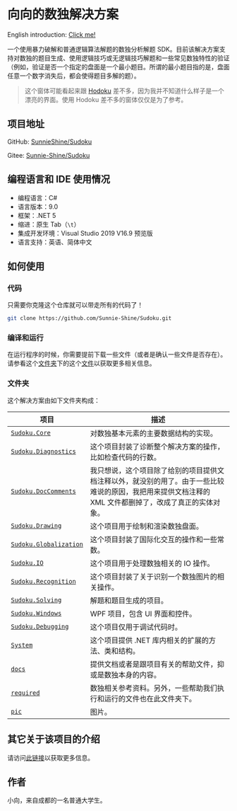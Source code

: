 # 向向的数独解决方案

English introduction: [Click me!](https://sunnieshine.github.io/Sudoku/)



一个使用暴力破解和普通逻辑算法解题的数独分析解题 SDK。目前该解决方案支持对数独的题目生成、使用逻辑技巧或无逻辑技巧解题和一些常见数独特性的验证（例如，验证是否一个指定的盘面是一个最小题目。所谓的最小题目指的是，盘面任意一个数字消失后，都会使得题目多解的题）。

> 这个窗体可能看起来跟 [Hodoku](http://hodoku.sourceforge.net/en/index.php) 差不多，因为我并不知道什么样子是一个漂亮的界面。使用 Hodoku 差不多的窗体仅仅是为了参考。



## 项目地址

GitHub: [SunnieShine/Sudoku](https://github.com/SunnieShine/Sudoku)

Gitee: [Sunnie-Shine/Sudoku](https://gitee.com/Sunnie-Shine/Sudoku)



## 编程语言和 IDE 使用情况

* 编程语言：C#
* 语言版本：9.0
* 框架：.NET 5
* 缩进：原生 Tab（`\t`）
* 集成开发环境：Visual Studio 2019 V16.9 预览版
* 语言支持：英语、简体中文



## 如何使用

### 代码

只需要你克隆这个仓库就可以带走所有的代码了！

```bash
git clone https://github.com/Sunnie-Shine/Sudoku.git
```



### 编译和运行

在运行程序的时候，你需要提前下载一些文件（或者是确认一些文件是否存在）。请参看这个[文件夹](https://github.com/Sunnie-Shine/Sudoku/tree/master/required)下的这个[文件](https://github.com/Sunnie-Shine/Sudoku/blob/master/required/README.md)以获取更多相关信息。



### 文件夹

这个解决方案由如下文件夹构成：

| 项目                                                         | 描述                                                         |
| ------------------------------------------------------------ | ------------------------------------------------------------ |
| [`Sudoku.Core`](https://github.com/Sunnie-Shine/Sudoku/tree/master/Sudoku.Core) | 对数独基本元素的主要数据结构的实现。                         |
| [`Sudoku.Diagnostics`](https://github.com/Sunnie-Shine/Sudoku/tree/master/Sudoku.Diagnostics) | 这个项目封装了诊断整个解决方案的操作，比如检查代码的行数。   |
| [`Sudoku.DocComments`](https://github.com/Sunnie-Shine/Sudoku/tree/master/Sudoku.DocComments) | 我只想说，这个项目除了给别的项目提供文档注释以外，就没别的用了。由于一些比较难说的原因，我把用来提供文档注释的 XML 文件都删掉了，改成了真正的实体对象。 |
| [`Sudoku.Drawing`](https://github.com/Sunnie-Shine/Sudoku/tree/master/Sudoku.Drawing) | 这个项目用于绘制和渲染数独盘面。                             |
| [`Sudoku.Globalization`](https://github.com/Sunnie-Shine/Sudoku/tree/master/Sudoku.Globalization) | 这个项目封装了国际化交互的操作和一些常数。                   |
| [`Sudoku.IO`](https://github.com/Sunnie-Shine/Sudoku/tree/master/Sudoku.IO) | 这个项目用于处理数独相关的 IO 操作。                         |
| [`Sudoku.Recognition`](https://github.com/Sunnie-Shine/Sudoku/tree/master/Sudoku.Recognition) | 这个项目封装了关于识别一个数独图片的相关操作。               |
| [`Sudoku.Solving`](https://github.com/Sunnie-Shine/Sudoku/tree/master/Sudoku.Solving) | 解题和题目生成的项目。                                       |
| [`Sudoku.Windows`](https://github.com/Sunnie-Shine/Sudoku/tree/master/Sudoku.Windows) | WPF 项目，包含 UI 界面和控件。                               |
| [`Sudoku.Debugging`](https://github.com/Sunnie-Shine/Sudoku/tree/master/Sudoku.Debugging) | 这个项目仅用于调试代码时。                                   |
| [`System`](https://github.com/Sunnie-Shine/Sudoku/tree/master/System) | 这个项目提供 .NET 库内相关的扩展的方法、类和结构。           |
| [`docs`](https://github.com/SunnieShine/Sudoku/tree/master/docs) | 提供文档或者是跟项目有关的帮助文件，抑或是数独本身的内容。   |
| [`required`](https://github.com/Sunnie-Shine/Sudoku/tree/master/required) | 数独相关参考资料。另外，一些帮助我们执行和运行的文件也在此文件夹下。 |
| [`pic`](https://github.com/Sunnie-Shine/Sudoku/tree/master/pic) | 图片。                                                       |



## 其它关于该项目的介绍

请访问[此链接](https://sunnieshine.github.io/Sudoku/index)以获取更多信息。



## 作者

小向，来自成都的一名普通大学生。

